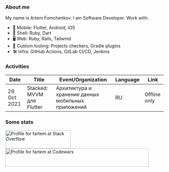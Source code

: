 ### About me

My name is Artem Fomchenkov. I am Software Developer. Work with:

- 📱 Mobile: Flutter, Android, iOS
- 🚀 Shell: Ruby, Dart
- 🖥 Web: Ruby, Rails, Tailwind
- 🧰 Custom tooling: Projects checkers, Gradle plugins
- 🛠 Infra: GitHub Actions, GitLab CI/CD, Jenkins

### Activities

| Date        | Title                     | Event/Organization                                 | Language | Link         |
|-------------|---------------------------|----------------------------------------------------|----------|--------------|
| 29 Oct 2021 | Stacked: MVVM для Flutter | Архитектура и хранение данных мобильных приложений | RU       | Offline only |

### Some stats

<a href="https://stackoverflow.com/users/10684765/fartem"><img src="https://stackoverflow.com/users/flair/10684765.png" width="208" height="58" alt="Profile for fartem at Stack Overflow"></a>
<a href="https://www.codewars.com/users/fartem/"><img src="https://www.codewars.com/users/fartem/badges/large" width="456" height="58" alt="Profile for fartem at Codewars"></a>
